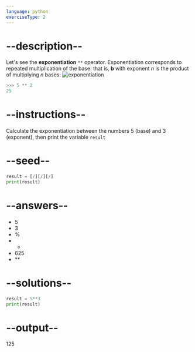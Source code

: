 ```yaml
---
language: python
exerciseType: 2
---
```


# --description--

Let's see the **exponentiation** `**` operator.
Exponentiation corresponds to repeated multiplication of the base: that is, **b** with exponent *n* is the product of multiplying *n* bases:
![exponentiation](https://learn-to-code-x.web.app/images/exponentiation.jpg)
```python
>>> 5 ** 2
25
```

# --instructions--

Calculate the exponentiation between the numbers 5 (base) and 3 (exponent), then print the variable `result`

# --seed--

```python
result = [/][/][/]
print(result)
```

# --answers--

- 5
- 3
- %
- *
- 625
- **

# --solutions--

```python
result = 5**3
print(result)
```

# --output--

125
